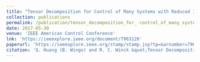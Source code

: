```yaml
---
title: "Tensor Decomposition for Control of Many Systems with Reduced Inputs"
collection: publications
permalink: /publication/tensor_decomposition_for_ control_of_many_systems_with_reduced_inputs
date: 2017-05-30
venue: 'IEEE American Control Conference'
lnk: 'https://ieeexplore.ieee.org/document/7963128'
paperurl: 'https://ieeexplore.ieee.org/stamp/stamp.jsp?tp=&arnumber=7963128&tag=1'
citation: 'Q. Huang (B. Wingo) and R. C. Winck &quot;Tensor Decomposition for Control of Many Systems with Reduced Inputs.&quot; <i>IEEE American Control Conference</i> May, 2017.'
---
```

<!-- 
This paper proposes the use of a multi-dimensional grid to reduce the number of inputs required to control a large set of systems. This can allow for thousands of systems to be controlled by tens of inputs, saving resources and reducing complexity. Tensor decomposition, more specifically canonical decomposition and parallel factorization (CP), is used to determine the control input signals so that they are optimally close to independently controlling all the systems. The tensor decomposition is found using alternating least squares (ALS), and properties of this algorithm are utilized in a passivity proof that provides a way to verify the stability of the feedback system, which we call the CP-ALS System. The performance of the CPALS System is also examined by comparing its system response to that of the same system with independent control. This comparison reveals how the CP-ALS System works and how it is able to maintain nearly the same level of performance for many applications while reducing the number of inputs by potentially multiple orders of magnitude. -->
